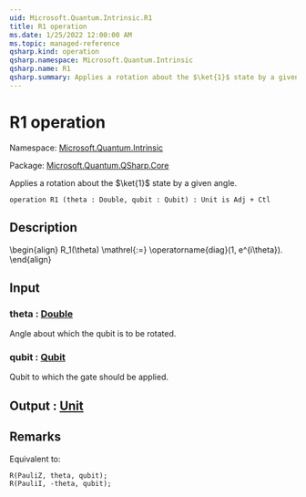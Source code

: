 ```yaml
---
uid: Microsoft.Quantum.Intrinsic.R1
title: R1 operation
ms.date: 1/25/2022 12:00:00 AM
ms.topic: managed-reference
qsharp.kind: operation
qsharp.namespace: Microsoft.Quantum.Intrinsic
qsharp.name: R1
qsharp.summary: Applies a rotation about the $\ket{1}$ state by a given angle.
---
```


# R1 operation

Namespace: [Microsoft.Quantum.Intrinsic](xref:Microsoft.Quantum.Intrinsic)

Package: [Microsoft.Quantum.QSharp.Core](https://nuget.org/packages/Microsoft.Quantum.QSharp.Core)


Applies a rotation about the $\ket{1}$ state by a given angle.

```qsharp
operation R1 (theta : Double, qubit : Qubit) : Unit is Adj + Ctl
```


## Description

\begin{align}R_1(\theta) \mathrel{:=}\operatorname{diag}(1, e^{i\theta}).\end{align}

## Input

### theta : [Double](xref:microsoft.quantum.qsharp.valueliterals#double-literals)

Angle about which the qubit is to be rotated.


### qubit : [Qubit](xref:microsoft.quantum.qsharp.valueliterals#qubit-literals)

Qubit to which the gate should be applied.



## Output : [Unit](xref:microsoft.quantum.qsharp.valueliterals#unit-literal)



## Remarks

Equivalent to:```qsharpR(PauliZ, theta, qubit);R(PauliI, -theta, qubit);```